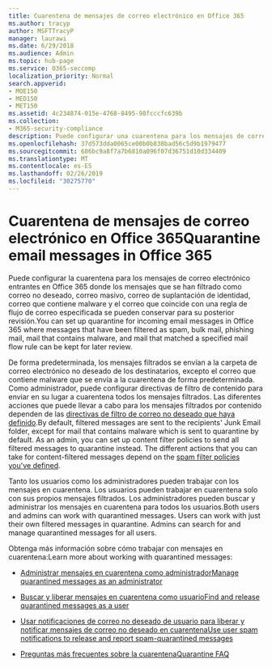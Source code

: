 ```yaml
---
title: Cuarentena de mensajes de correo electrónico en Office 365
ms.author: tracyp
author: MSFTTracyP
manager: laurawi
ms.date: 6/29/2018
ms.audience: Admin
ms.topic: hub-page
ms.service: O365-seccomp
localization_priority: Normal
search.appverid:
- MOE150
- MED150
- MET150
ms.assetid: 4c234874-015e-4768-8495-98fcccfc639b
ms.collection:
- M365-security-compliance
description: Puede configurar una cuarentena para los mensajes de correo electrónico entrantes en Office 365 donde los mensajes de correo electrónico entrantes que se filtraron como correo no deseado, masivo, correo de suplantación de identidad (phishing) y malware se pueden conservar para una revisión posterior.
ms.openlocfilehash: 37d573dda0065ce00b0b838bad56c5d9b1979477
ms.sourcegitcommit: 686bc9a8f7a7b6810a096f07d36751d10d334409
ms.translationtype: MT
ms.contentlocale: es-ES
ms.lasthandoff: 02/26/2019
ms.locfileid: "30275770"
---
```

# <a name="quarantine-email-messages-in-office-365"></a><span data-ttu-id="a8ca6-103">Cuarentena de mensajes de correo electrónico en Office 365</span><span class="sxs-lookup"><span data-stu-id="a8ca6-103">Quarantine email messages in Office 365</span></span>

<span data-ttu-id="a8ca6-104">Puede configurar la cuarentena para los mensajes de correo electrónico entrantes en Office 365 donde los mensajes que se han filtrado como correo no deseado, correo masivo, correo de suplantación de identidad, correo que contiene malware y el correo que coincide con una regla de flujo de correo especificada se pueden conservar para su posterior revisión.</span><span class="sxs-lookup"><span data-stu-id="a8ca6-104">You can set up quarantine for incoming email messages in Office 365 where messages that have been filtered as spam, bulk mail, phishing mail, mail that contains malware, and mail that matched a specified mail flow rule can be kept for later review.</span></span>
  
<span data-ttu-id="a8ca6-p101">De forma predeterminada, los mensajes filtrados se envían a la carpeta de correo electrónico no deseado de los destinatarios, excepto el correo que contiene malware que se envía a la cuarentena de forma predeterminada. Como administrador, puede configurar directivas de filtro de contenido para enviar en su lugar a cuarentena todos los mensajes filtrados. Las diferentes acciones que puede llevar a cabo para los mensajes filtrados por contenido dependen de las [directivas de filtro de correo no deseado que haya definido](https://go.microsoft.com/fwlink/?LinkId=799736).</span><span class="sxs-lookup"><span data-stu-id="a8ca6-p101">By default, filtered messages are sent to the recipients' Junk Email folder, except for mail that contains malware which is sent to quarantine by default. As an admin, you can set up content filter policies to send all filtered messages to quarantine instead. The different actions that you can take for content-filtered messages depend on the [spam filter policies you've defined](https://go.microsoft.com/fwlink/?LinkId=799736).</span></span>
  
<span data-ttu-id="a8ca6-p102">Tanto los usuarios como los administradores pueden trabajar con los mensajes en cuarentena. Los usuarios pueden trabajar en cuarentena solo con sus propios mensajes filtrados. Los administradores pueden buscar y administrar los mensajes en cuarentena para todos los usuarios.</span><span class="sxs-lookup"><span data-stu-id="a8ca6-p102">Both users and admins can work with quarantined messages. Users can work with just their own filtered messages in quarantine. Admins can search for and manage quarantined messages for all users.</span></span>
  
<span data-ttu-id="a8ca6-111">Obtenga más información sobre cómo trabajar con mensajes en cuarentena:</span><span class="sxs-lookup"><span data-stu-id="a8ca6-111">Learn more about working with quarantined messages:</span></span>
  
- [<span data-ttu-id="a8ca6-112">Administrar mensajes en cuarentena como administrador</span><span class="sxs-lookup"><span data-stu-id="a8ca6-112">Manage quarantined messages as an administrator</span></span>](manage-quarantined-messages-and-files.md)
    
- [<span data-ttu-id="a8ca6-113">Buscar y liberar mensajes en cuarentena como usuario</span><span class="sxs-lookup"><span data-stu-id="a8ca6-113">Find and release quarantined messages as a user</span></span>](find-and-release-quarantined-messages-as-a-user.md)
    
- [<span data-ttu-id="a8ca6-114">Usar notificaciones de correo no deseado de usuario para liberar y notificar mensajes de correo no deseado en cuarentena</span><span class="sxs-lookup"><span data-stu-id="a8ca6-114">Use user spam notifications to release and report spam-quarantined messages</span></span>](use-spam-notifications-to-release-and-report-quarantined-messages.md)
    
- [<span data-ttu-id="a8ca6-115">Preguntas más frecuentes sobre la cuarentena</span><span class="sxs-lookup"><span data-stu-id="a8ca6-115">Quarantine FAQ</span></span>](quarantine-faq.md)
    

